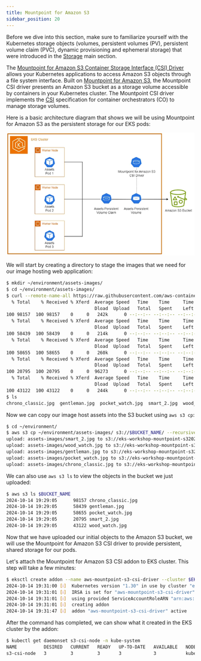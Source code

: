 ```yaml
---
title: Mountpoint for Amazon S3
sidebar_position: 20
---
```


Before we dive into this section, make sure to familiarize yourself with the Kubernetes storage objects (volumes, persistent volumes (PV), persistent volume claim (PVC), dynamic provisioning and ephemeral storage) that were introduced in the [Storage](../index.md) main section.

The [Mountpoint for Amazon S3 Container Storage Interface (CSI) Driver](https://github.com/awslabs/mountpoint-s3-csi-driver) allows your Kubernetes applications to access Amazon S3 objects through a file system interface. Built on [Mountpoint for Amazon S3](https://github.com/awslabs/mountpoint-s3), the Mountpoint CSI driver presents an Amazon S3 bucket as a storage volume accessible by containers in your Kubernetes cluster. The Mountpoint CSI driver implements the [CSI](https://github.com/container-storage-interface/spec/blob/master/spec.md) specification for container orchestrators (CO) to manage storage volumes.

Here is a basic architecture diagram that shows we will be using Mountpoint for Amazon S3 as the persistent storage for our EKS pods:

![Assets with S3](./assets/assets-s3.webp)

We will start by creating a directory to stage the images that we need for our image hosting web application:

```bash
$ mkdir ~/environment/assets-images/
$ cd ~/environment/assets-images/
$ curl --remote-name-all https://raw.githubusercontent.com/aws-containers/retail-store-sample-app/main/src/assets/public/assets/{chrono_classic.jpg,gentleman.jpg,pocket_watch.jpg,smart_2.jpg,wood_watch.jpg}
  % Total    % Received % Xferd  Average Speed   Time    Time     Time  Current
                                 Dload  Upload   Total   Spent    Left  Speed
100 98157  100 98157    0     0   242k      0 --:--:-- --:--:-- --:--:--  242k
  % Total    % Received % Xferd  Average Speed   Time    Time     Time  Current
                                 Dload  Upload   Total   Spent    Left  Speed
100 58439  100 58439    0     0   214k      0 --:--:-- --:--:-- --:--:--  214k
  % Total    % Received % Xferd  Average Speed   Time    Time     Time  Current
                                 Dload  Upload   Total   Spent    Left  Speed
100 58655  100 58655    0     0   260k      0 --:--:-- --:--:-- --:--:--  260k
  % Total    % Received % Xferd  Average Speed   Time    Time     Time  Current
                                 Dload  Upload   Total   Spent    Left  Speed
100 20795  100 20795    0     0  96273      0 --:--:-- --:--:-- --:--:-- 96273
  % Total    % Received % Xferd  Average Speed   Time    Time     Time  Current
                                 Dload  Upload   Total   Spent    Left  Speed
100 43122  100 43122    0     0   244k      0 --:--:-- --:--:-- --:--:--  243k
$ ls
chrono_classic.jpg  gentleman.jpg  pocket_watch.jpg  smart_2.jpg  wood_watch.jpg
```

Now we can copy our image host assets into the S3 bucket using `aws s3 cp`:

```bash
$ cd ~/environment/
$ aws s3 cp ~/environment/assets-images/ s3://$BUCKET_NAME/ --recursive
upload: assets-images/smart_2.jpg to s3://eks-workshop-mountpoint-s320241014192132282600000002/smart_2.jpg
upload: assets-images/wood_watch.jpg to s3://eks-workshop-mountpoint-s320241014192132282600000002/wood_watch.jpg
upload: assets-images/gentleman.jpg to s3://eks-workshop-mountpoint-s320241014192132282600000002/gentleman.jpg
upload: assets-images/pocket_watch.jpg to s3://eks-workshop-mountpoint-s320241014192132282600000002/pocket_watch.jpg
upload: assets-images/chrono_classic.jpg to s3://eks-workshop-mountpoint-s320241014192132282600000002/chrono_classic.jpg
```

We can also use `aws s3 ls` to view the objects in the bucket we just uploaded:

```bash
$ aws s3 ls $BUCKET_NAME
2024-10-14 19:29:05      98157 chrono_classic.jpg
2024-10-14 19:29:05      58439 gentleman.jpg
2024-10-14 19:29:05      58655 pocket_watch.jpg
2024-10-14 19:29:05      20795 smart_2.jpg
2024-10-14 19:29:05      43122 wood_watch.jpg
```

Now that we have uploaded our initial objects to the Amazon S3 bucket, we will use the Mountpoint for Amazon S3 CSI driver to provide persistent, shared storage for our pods.

Let's attach the Mountpoint for Amazon S3 CSI addon to EKS cluster. This step will take a few minutes:

```bash
$ eksctl create addon --name aws-mountpoint-s3-csi-driver --cluster $EKS_CLUSTER_NAME --service-account-role-arn $S3_CSI_ADDON_ROLE --force
2024-10-14 19:31:00 [ℹ]  Kubernetes version "1.30" in use by cluster "eks-workshop"
2024-10-14 19:31:01 [ℹ]  IRSA is set for "aws-mountpoint-s3-csi-driver" addon; will use this to configure IAM permissions
2024-10-14 19:31:01 [ℹ]  using provided ServiceAccountRoleARN "arn:aws:iam::1234567890:role/eks-workshop-s3-csi-20241014192132277700000001"
2024-10-14 19:31:01 [ℹ]  creating addon
2024-10-14 19:31:47 [ℹ]  addon "aws-mountpoint-s3-csi-driver" active
```

After the command has completed, we can show what it created in the EKS cluster by the addon:

```bash
$ kubectl get daemonset s3-csi-node -n kube-system
NAME          DESIRED   CURRENT   READY   UP-TO-DATE   AVAILABLE   NODE SELECTOR            AGE
s3-csi-node   3         3         3       3            3           kubernetes.io/os=linux   61s
```
